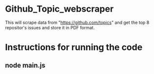 # Github_Topic_webscraper
This will scrape data from "https://github.com/topics" and get the top 8 repositor's issues and store it in PDF format. 

# Instructions for running the code

## node main.js
